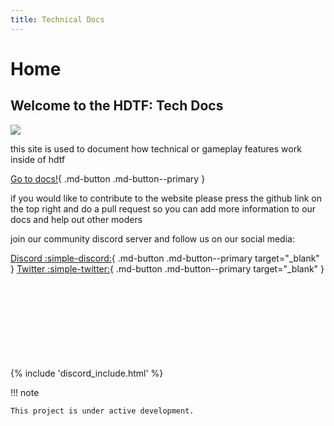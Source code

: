 ```yaml
---
title: Technical Docs
---
```

# Home

## Welcome to the HDTF: Tech Docs

![](https://upload.wikimedia.org/wikipedia/en/thumb/4/42/Hunt_Down_The_Freeman_header_art.jpg/1000px-Hunt_Down_The_Freeman_header_art.jpg)

this site is used to document how technical or gameplay features work inside of hdtf

[Go to docs!](documentation/Mechanics/Staged%20Reloads.md){ .md-button .md-button--primary }

if you would like to contribute to the website please press the github link on the top right
and do a pull request so you can add more information to our docs and help out other moders

join our community discord server and follow us on our social media: 

[Discord :simple-discord:](https://discord.com/invite/hdtf){ .md-button .md-button--primary target="_blank" } [Twitter :simple-twitter:](https://twitter.com/Royal_Rudius?t=rZoN4ec86GOcLcYSEolcnA&s=09){ .md-button .md-button--primary target="_blank" }

<div style="margin-top: 150px" >
</div>

{% include 'discord_include.html' %}

!!! note

    This project is under active development.

